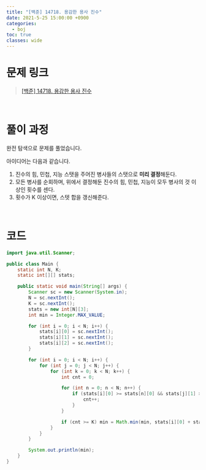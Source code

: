 ```yaml
---
title: "[백준] 14718. 용감한 용사 진수"
date: 2021-5-25 15:00:00 +0900
categories:
  - boj
toc: true
classes: wide
---
```


# 문제 링크

> [[백준] 14718. 용감한 용사 진수](https://www.acmicpc.net/problem/14718)

<br>

# 풀이 과정

완전 탐색으로 문제를 풀었습니다.

아이디어는 다음과 같습니다.

1. 진수의 힘, 민첩, 지능 스탯을 주어진 병사들의 스탯으로 **미리 결정**해둔다.
2. 모든 병사를 순회하며, 위에서 결정해둔 진수의 힘, 민첩, 지능이 모두 병사의 것 이상인 횟수를 센다.
3. 횟수가 K 이상이면, 스텟 합을 갱신해준다.

<br>

# 코드

```java
import java.util.Scanner;

public class Main {
    static int N, K;
    static int[][] stats;

    public static void main(String[] args) {
        Scanner sc = new Scanner(System.in);
        N = sc.nextInt();
        K = sc.nextInt();
        stats = new int[N][3];
        int min = Integer.MAX_VALUE;

        for (int i = 0; i < N; i++) {
            stats[i][0] = sc.nextInt();
            stats[i][1] = sc.nextInt();
            stats[i][2] = sc.nextInt();
        }

        for (int i = 0; i < N; i++) {
            for (int j = 0; j < N; j++) {
                for (int k = 0; k < N; k++) {
                    int cnt = 0;

                    for (int n = 0; n < N; n++) {
                        if (stats[i][0] >= stats[n][0] && stats[j][1] >= stats[n][1] && stats[k][2] >= stats[n][2]) {
                            cnt++;
                        }
                    }

                    if (cnt >= K) min = Math.min(min, stats[i][0] + stats[j][1] + stats[k][2]);
                }
            }
        }

        System.out.println(min);
    }
}
```